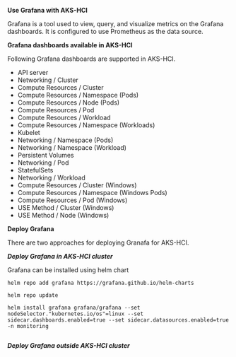 **Use Grafana with AKS-HCI**

Grafana is a tool used to view, query, and visualize metrics on the Grafana dashboards. It is configured to use Prometheus as the data source.

 

**Grafana dashboards available in AKS-HCI**

Following Grafana dashboards are supported in AKS-HCI.

- API server
- Networking / Cluster
- Compute Resources / Cluster
- Compute Resources / Namespace (Pods)
- Compute Resources / Node (Pods)
- Compute Resources / Pod
- Compute Resources / Workload
- Compute Resources / Namespace (Workloads)
- Kubelet
- Networking / Namespace (Pods)
- Networking / Namespace (Workload)
- Persistent Volumes
- Networking / Pod
- StatefulSets
- Networking / Workload
- Compute Resources / Cluster (Windows)
- Compute Resources / Namespace (Windows Pods)
- Compute Resources / Pod (Windows)
- USE Method / Cluster (Windows)
- USE Method / Node (Windows)



**Deploy Grafana**

There are two approaches for deploying Granafa for AKS-HCI.

 

***Deploy Grafana in AKS-HCI cluster***

Grafana can be installed using helm chart

```
helm repo add grafana https://grafana.github.io/helm-charts

helm repo update

helm install grafana grafana/grafana --set nodeSelector."kubernetes.io/os"=linux --set sidecar.dashboards.enabled=true --set sidecar.datasources.enabled=true -n monitoring


```

 

***Deploy Grafana outside AKS-HCI cluster***